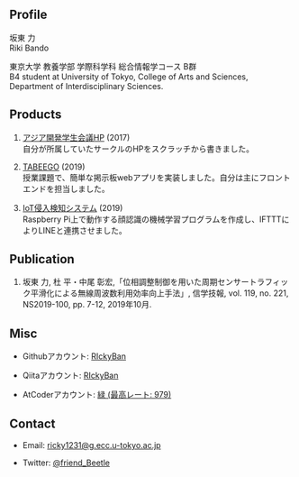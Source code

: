 ## Profile

坂東 力  
Riki Bando

東京大学 教養学部 学際科学科 総合情報学コース B群  
B4 student at University of Tokyo, College of Arts and Sciences, Department of Interdisciplinary Sciences.

## Products

1. [アジア開発学生会議HP](http://andyfey.sakura.ne.jp/) (2017)  
    自分が所属していたサークルのHPをスクラッチから書きました。

1. [TABEEGO](https://tabeego-ids.herokuapp.com/) (2019)  
    授業課題で、簡単な掲示板webアプリを実装しました。自分は主にフロントエンドを担当しました。

1. [IoT侵入検知システム](https://github.com/RIckyBan/my_face_detection) (2019)  
    Raspberry Pi上で動作する顔認識の機械学習プログラムを作成し、IFTTTによりLINEと連携させました。

## Publication

1. 坂東 力, 杜 平・中尾 彰宏,「位相調整制御を用いた周期センサートラフィック平滑化による無線周波数利用効率向上手法」, 信学技報, vol. 119, no. 221, NS2019-100, pp. 7-12, 2019年10月.

## Misc

- Githubアカウント: [RIckyBan](https://github.com/RIckyBan)

- Qiitaアカウント: [RIckyBan](https://qiita.com/RIckyBan)

- AtCoderアカウント: [緑 (最高レート: 979)](https://atcoder.jp/users/Ricky_Ban)

## Contact

- Email: ricky1231@g.ecc.u-tokyo.ac.jp

- Twitter: [@friend_Beetle](https://twitter.com/friend_Beetle)